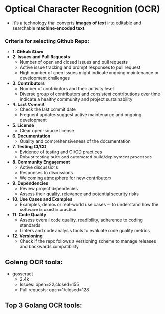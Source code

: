 # Optical Character Recognition (OCR)

- It's a technology that converts **images of text** into editable and searchable **machine-encoded text**.

### Criteria for selecting Github Repo:
- **1. Github Stars**
- **2. Issues and Pull Requests**
	- Number of open and closed issues and pull requests
	- Active issue tracking and prompt responses to pull request
	- High number of open issues might indicate ongoing maintenance or development challenges
- **3. Contributors**
	- Number of contributors and their activity level
	- Diverse group of contributors and consistent contributions over time indicate a healthy community and project sustainability
- **4. Last Commit**
	- Check the last commit date
	- Frequent updates suggest active maintenance and ongoing development
- **5. License**
	- Clear open-source license
- **6. Documentation**
	- Quality and comprehensiveness of the documentation
- **7. Testing CI/CD**
	- Evidence of testing and CI/CD practices
	- Robust testing suite and automated build/deployment processes
- **8. Community Engagement**
	- Active discussions
	- Responses to discussions
	- Welcoming atmosphere for new contributors
- **9. Dependencies**
	- Review project dependecies
	- Assess their quality, relevance and potential security risks
- **10. Use Cases and Examples**
	- Examples, demos or real-world use cases -- to understand how the software is used in practice
- **11. Code Quality**
	- Assess overall code quality, readibility, adherence to coding standards
	- Linters and code analysis tools to evaluate code quality metrics
- **12. Versioning**
	- Check if the repo follows a versioning scheme to manage releases and backwards compatibility

## Golang OCR tools:
- gosseract
	- 2.4k
	- Issues: open=22/closed=155
	- Pull requests: open=1/closed=128

## Top 3 Golang OCR tools:
